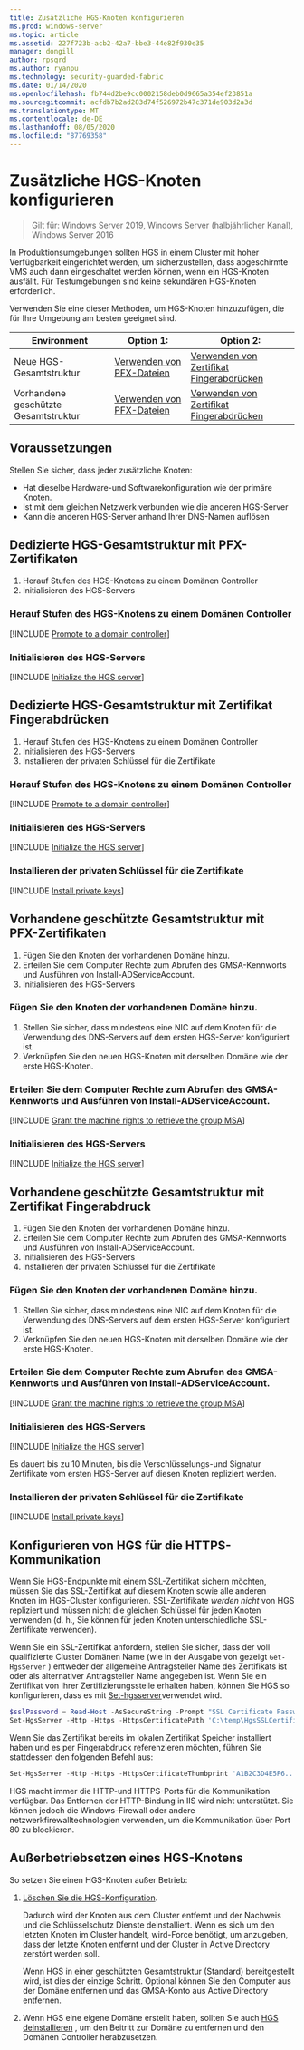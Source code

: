 ```yaml
---
title: Zusätzliche HGS-Knoten konfigurieren
ms.prod: windows-server
ms.topic: article
ms.assetid: 227f723b-acb2-42a7-bbe3-44e82f930e35
manager: dongill
author: rpsqrd
ms.author: ryanpu
ms.technology: security-guarded-fabric
ms.date: 01/14/2020
ms.openlocfilehash: fb744d2be9cc0002158deb0d9665a354ef23851a
ms.sourcegitcommit: acfdb7b2ad283d74f526972b47c371de903d2a3d
ms.translationtype: MT
ms.contentlocale: de-DE
ms.lasthandoff: 08/05/2020
ms.locfileid: "87769358"
---
```

# <a name="configure-additional-hgs-nodes"></a>Zusätzliche HGS-Knoten konfigurieren

>Gilt für: Windows Server 2019, Windows Server (halbjährlicher Kanal), Windows Server 2016

In Produktionsumgebungen sollten HGS in einem Cluster mit hoher Verfügbarkeit eingerichtet werden, um sicherzustellen, dass abgeschirmte VMS auch dann eingeschaltet werden können, wenn ein HGS-Knoten ausfällt. Für Testumgebungen sind keine sekundären HGS-Knoten erforderlich.

Verwenden Sie eine dieser Methoden, um HGS-Knoten hinzuzufügen, die für Ihre Umgebung am besten geeignet sind.

| Environment | Option 1: | Option 2: |
|--|--|--|
| Neue HGS-Gesamtstruktur | [Verwenden von PFX-Dateien](#dedicated-hgs-forest-with-pfx-certificates) | [Verwenden von Zertifikat Fingerabdrücken](#dedicated-hgs-forest-with-certificate-thumbprints) |
| Vorhandene geschützte Gesamtstruktur | [Verwenden von PFX-Dateien](#existing-bastion-forest-with-pfx-certificates) | [Verwenden von Zertifikat Fingerabdrücken](#existing-bastion-forest-with-certificate-thumbprints) |

## <a name="prerequisites"></a>Voraussetzungen

Stellen Sie sicher, dass jeder zusätzliche Knoten:
- Hat dieselbe Hardware-und Softwarekonfiguration wie der primäre Knoten.
- Ist mit dem gleichen Netzwerk verbunden wie die anderen HGS-Server
- Kann die anderen HGS-Server anhand Ihrer DNS-Namen auflösen

## <a name="dedicated-hgs-forest-with-pfx-certificates"></a>Dedizierte HGS-Gesamtstruktur mit PFX-Zertifikaten

1. Herauf Stufen des HGS-Knotens zu einem Domänen Controller
2. Initialisieren des HGS-Servers

### <a name="promote-the-hgs-node-to-a-domain-controller"></a>Herauf Stufen des HGS-Knotens zu einem Domänen Controller

[!INCLUDE [Promote to a domain controller](../../../includes/guarded-fabric-promote-domain-controller.md)]

### <a name="initialize-the-hgs-server"></a>Initialisieren des HGS-Servers

[!INCLUDE [Initialize the HGS server](../../../includes/guarded-fabric-initialize-hgs-on-the-node.md)]

## <a name="dedicated-hgs-forest-with-certificate-thumbprints"></a>Dedizierte HGS-Gesamtstruktur mit Zertifikat Fingerabdrücken

1. Herauf Stufen des HGS-Knotens zu einem Domänen Controller
2. Initialisieren des HGS-Servers
3. Installieren der privaten Schlüssel für die Zertifikate

### <a name="promote-the-hgs-node-to-a-domain-controller"></a>Herauf Stufen des HGS-Knotens zu einem Domänen Controller

[!INCLUDE [Promote to a domain controller](../../../includes/guarded-fabric-promote-domain-controller.md)]

### <a name="initialize-the-hgs-server"></a>Initialisieren des HGS-Servers

[!INCLUDE [Initialize the HGS server](../../../includes/guarded-fabric-initialize-hgs-on-the-node.md)]

### <a name="install-the-private-keys-for-the-certificates"></a>Installieren der privaten Schlüssel für die Zertifikate

[!INCLUDE [Install private keys](../../../includes/guarded-fabric-install-private-keys.md)]

## <a name="existing-bastion-forest-with-pfx-certificates"></a>Vorhandene geschützte Gesamtstruktur mit PFX-Zertifikaten

1. Fügen Sie den Knoten der vorhandenen Domäne hinzu.
2. Erteilen Sie dem Computer Rechte zum Abrufen des GMSA-Kennworts und Ausführen von Install-ADServiceAccount.
3. Initialisieren des HGS-Servers

### <a name="join-the-node-to-the-existing-domain"></a>Fügen Sie den Knoten der vorhandenen Domäne hinzu.

1. Stellen Sie sicher, dass mindestens eine NIC auf dem Knoten für die Verwendung des DNS-Servers auf dem ersten HGS-Server konfiguriert ist.
2. Verknüpfen Sie den neuen HGS-Knoten mit derselben Domäne wie der erste HGS-Knoten.

### <a name="grant-the-machine-rights-to-retrieve-gmsa-password-and-run-install-adserviceaccount"></a>Erteilen Sie dem Computer Rechte zum Abrufen des GMSA-Kennworts und Ausführen von Install-ADServiceAccount.

[!INCLUDE [Grant the machine rights to retrieve the group MSA](../../../includes/guarded-fabric-grant-machine-rights-to-retrieve-gmsa.md)]

### <a name="initialize-the-hgs-server"></a>Initialisieren des HGS-Servers

[!INCLUDE [Initialize the HGS server](../../../includes/guarded-fabric-initialize-hgs-on-the-node.md)]

## <a name="existing-bastion-forest-with-certificate-thumbprints"></a>Vorhandene geschützte Gesamtstruktur mit Zertifikat Fingerabdruck

1. Fügen Sie den Knoten der vorhandenen Domäne hinzu.
2. Erteilen Sie dem Computer Rechte zum Abrufen des GMSA-Kennworts und Ausführen von Install-ADServiceAccount.
3. Initialisieren des HGS-Servers
4. Installieren der privaten Schlüssel für die Zertifikate

### <a name="join-the-node-to-the-existing-domain"></a>Fügen Sie den Knoten der vorhandenen Domäne hinzu.

1. Stellen Sie sicher, dass mindestens eine NIC auf dem Knoten für die Verwendung des DNS-Servers auf dem ersten HGS-Server konfiguriert ist.
2. Verknüpfen Sie den neuen HGS-Knoten mit derselben Domäne wie der erste HGS-Knoten.

### <a name="grant-the-machine-rights-to-retrieve-gmsa-password-and-run-install-adserviceaccount"></a>Erteilen Sie dem Computer Rechte zum Abrufen des GMSA-Kennworts und Ausführen von Install-ADServiceAccount.

[!INCLUDE [Grant the machine rights to retrieve the group MSA](../../../includes/guarded-fabric-grant-machine-rights-to-retrieve-gmsa.md)]

### <a name="initialize-the-hgs-server"></a>Initialisieren des HGS-Servers

[!INCLUDE [Initialize the HGS server](../../../includes/guarded-fabric-initialize-hgs-on-the-node.md)]

Es dauert bis zu 10 Minuten, bis die Verschlüsselungs-und Signatur Zertifikate vom ersten HGS-Server auf diesen Knoten repliziert werden.

### <a name="install-the-private-keys-for-the-certificates"></a>Installieren der privaten Schlüssel für die Zertifikate

[!INCLUDE [Install private keys](../../../includes/guarded-fabric-install-private-keys.md)]

## <a name="configure-hgs-for-https-communications"></a>Konfigurieren von HGS für die HTTPS-Kommunikation

Wenn Sie HGS-Endpunkte mit einem SSL-Zertifikat sichern möchten, müssen Sie das SSL-Zertifikat auf diesem Knoten sowie alle anderen Knoten im HGS-Cluster konfigurieren.
SSL-Zertifikate *werden nicht* von HGS repliziert und müssen nicht die gleichen Schlüssel für jeden Knoten verwenden (d. h., Sie können für jeden Knoten unterschiedliche SSL-Zertifikate verwenden).

Wenn Sie ein SSL-Zertifikat anfordern, stellen Sie sicher, dass der voll qualifizierte Cluster Domänen Name (wie in der Ausgabe von gezeigt `Get-HgsServer` ) entweder der allgemeine Antragsteller Name des Zertifikats ist oder als alternativer Antragsteller Name angegeben ist.
Wenn Sie ein Zertifikat von Ihrer Zertifizierungsstelle erhalten haben, können Sie HGS so konfigurieren, dass es mit [Set-hgsserver](https://technet.microsoft.com/itpro/powershell/windows/hgsserver/set-hgsserver)verwendet wird.

```powershell
$sslPassword = Read-Host -AsSecureString -Prompt "SSL Certificate Password"
Set-HgsServer -Http -Https -HttpsCertificatePath 'C:\temp\HgsSSLCertificate.pfx' -HttpsCertificatePassword $sslPassword
```

Wenn Sie das Zertifikat bereits im lokalen Zertifikat Speicher installiert haben und es per Fingerabdruck referenzieren möchten, führen Sie stattdessen den folgenden Befehl aus:

```powershell
Set-HgsServer -Http -Https -HttpsCertificateThumbprint 'A1B2C3D4E5F6...'
```

HGS macht immer die HTTP-und HTTPS-Ports für die Kommunikation verfügbar.
Das Entfernen der HTTP-Bindung in IIS wird nicht unterstützt. Sie können jedoch die Windows-Firewall oder andere netzwerkfirewalltechnologien verwenden, um die Kommunikation über Port 80 zu blockieren.

## <a name="decommission-an-hgs-node"></a>Außerbetriebsetzen eines HGS-Knotens

So setzen Sie einen HGS-Knoten außer Betrieb:

1. [Löschen Sie die HGS-Konfiguration](guarded-fabric-manage-hgs.md#clearing-the-hgs-configuration).

   Dadurch wird der Knoten aus dem Cluster entfernt und der Nachweis und die Schlüsselschutz Dienste deinstalliert.
   Wenn es sich um den letzten Knoten im Cluster handelt, wird-Force benötigt, um anzugeben, dass der letzte Knoten entfernt und der Cluster in Active Directory zerstört werden soll.

   Wenn HGS in einer geschützten Gesamtstruktur (Standard) bereitgestellt wird, ist dies der einzige Schritt.
   Optional können Sie den Computer aus der Domäne entfernen und das GMSA-Konto aus Active Directory entfernen.

2. Wenn HGS eine eigene Domäne erstellt haben, sollten Sie auch [HGS deinstallieren](guarded-fabric-manage-hgs.md#clearing-the-hgs-configuration) , um den Beitritt zur Domäne zu entfernen und den Domänen Controller herabzusetzen.
